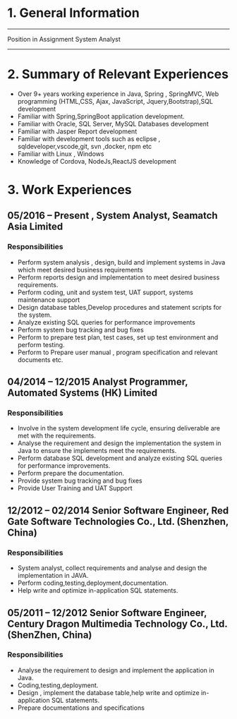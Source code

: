 # 1. General Information

---

Position in Assignment
System Analyst

---

# 2. Summary of Relevant Experiences

- Over 9+ years working experience in Java, Spring , SpringMVC, Web programming (HTML,CSS, Ajax, JavaScript, Jquery,Bootstrap),SQL development
- Familiar with Spring,SpringBoot application development.
- Familiar with Oracle, SQL Server, MySQL Databases development
- Familiar with Jasper Report development
- Familiar with development tools such as eclipse , sqldeveloper,vscode,git, svn ,docker, npm etc
- Familiar with Linux , Windows
- Knowledge of Cordova, NodeJs,ReactJS development

# 3. Work Experiences

## 05/2016 – Present , System Analyst, Seamatch Asia Limited

### Responsibilities

- Perform system analysis , design, build and implement systems in Java which meet desired business requirements
- Perform reports design and implementation to meet desired business requirements.
- Perform coding, unit and system test, UAT support, systems maintenance support
- Design database tables,Develop procedures and statement scripts for the system.
- Analyze existing SQL queries for performance improvements
- Perform system bug tracking and bug fixes
- Perform to prepare test plan, test cases, set up test environment and perform testing.
- Perform to Prepare user manual , program specification and relevant documents etc.

## 04/2014 – 12/2015 Analyst Programmer, Automated Systems (HK) Limited

### Responsibilities

- Involve in the system development life cycle, ensuring deliverable are met with the requirements.
- Analyse the requirement and design the implementation the system in Java to ensure the implements meet the requirements.
- Perform database SQL development and analyze existing SQL queries for performance improvements.
- Perform prepare the documentation.
- Provide system bug tracking and bug fixes
- Provide User Training and UAT Support

## 12/2012 – 02/2014 Senior Software Engineer, Red Gate Software Technologies Co., Ltd. (Shenzhen, China)

### Responsibilities

- System analyst, collect requirements and analyse and design the implementation in JAVA.
- Perform coding,testing,deployment,documentation.
- Help write and optimize in-application SQL statements.

## 05/2011 – 12/2012 Senior Software Engineer, Century Dragon Multimedia Technology Co., Ltd. (ShenZhen, China)

### Responsibilities

- Analyse the requirement to design and implement the application in Java.
- Coding,testing,deployment.
- Design , implement the database table,help write and optimize in-application SQL statements.
- Prepare documentations and specifications
